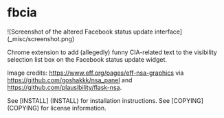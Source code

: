 # fbcia

![Screenshot of the altered Facebook status update interface] (_misc/screenshot.png)

Chrome extension to add (allegedly) funny CIA-related text to the
visibility selection list box on the Facebook status update widget.

Image credits: https://www.eff.org/pages/eff-nsa-graphics
via https://github.com/goshakkk/nsa_panel and
https://github.com/plausibility/flask-nsa.


See [INSTALL] (INSTALL) for installation instructions.
See [COPYING] (COPYING) for license information.

